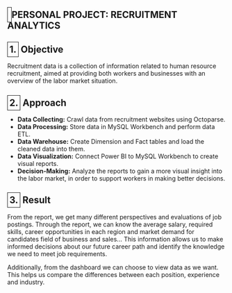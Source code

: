 <h2><span style="border: 1px solid; padding: 4px;"></span> PERSONAL PROJECT: RECRUITMENT ANALYTICS </h2>



<h2><span style="border: 1px solid; padding: 4px;">1.</span> Objective</h2>
<p>
   Recruitment data is a collection of information related to human resource recruitment, aimed at providing both workers and businesses with an overview of the labor market situation.
</p>

<h2><span style="border: 1px solid; padding: 4px;">2.</span> Approach</h2>
<ul>
   <li><strong>Data Collecting:</strong> Crawl data from recruitment websites using Octoparse.</li>
   <li><strong>Data Processing:</strong> Store data in MySQL Workbench and perform data ETL.</li>
   <li><strong>Data Warehouse:</strong> Create Dimension and Fact tables and load the cleaned data into them.</li>
   <li><strong>Data Visualization:</strong> Connect Power BI to MySQL Workbench to create visual reports.</li>
   <li><strong>Decision-Making:</strong> Analyze the reports to gain a more visual insight into the labor market, in order to support workers in making better decisions.</li>
</ul>

<h2><span style="border: 1px solid; padding: 4px;">3.</span> Result</h2>
<p>
   From the report, we get many different perspectives and evaluations of job postings. Through the report, we can know the average salary, required skills, career opportunities in each region and market demand for candidates field of business and sales... This information allows us to make informed decisions about our future career path and identify the knowledge we need to meet job requirements.
</p>
<p>
   Additionally, from the dashboard we can choose to view data as we want. This helps us compare the differences between each position, experience and industry.
</p>
